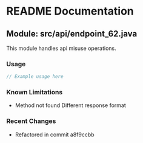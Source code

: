 # README Documentation

## Module: src/api/endpoint_62.java

This module handles api misuse operations.

### Usage

```javascript
// Example usage here
```

### Known Limitations

- Method not found Different response format

### Recent Changes

- Refactored in commit a8f9ccbb

